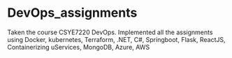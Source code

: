 # DevOps_assignments
Taken the course CSYE7220 DevOps. Implemented all the assignments using Docker, kubernetes, Terraform, .NET, C#, Springboot, Flask, ReactJS, Containerizing uServices, MongoDB, Azure, AWS
